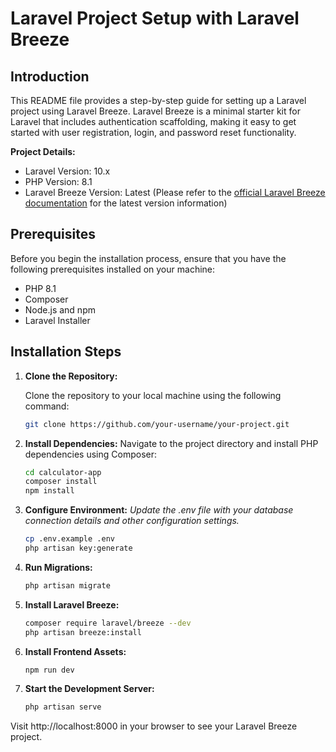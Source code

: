 # Laravel Project Setup with Laravel Breeze

## Introduction

This README file provides a step-by-step guide for setting up a Laravel project using Laravel Breeze. Laravel Breeze is a minimal starter kit for Laravel that includes authentication scaffolding, making it easy to get started with user registration, login, and password reset functionality.

**Project Details:**
- Laravel Version: 10.x
- PHP Version: 8.1
- Laravel Breeze Version: Latest (Please refer to the [official Laravel Breeze documentation](https://laravel.com/docs/10.x/starter-kits#laravel-breeze) for the latest version information)

## Prerequisites

Before you begin the installation process, ensure that you have the following prerequisites installed on your machine:

- PHP 8.1
- Composer
- Node.js and npm
- Laravel Installer

## Installation Steps

1. **Clone the Repository:**

   Clone the repository to your local machine using the following command:

   ```bash
   git clone https://github.com/your-username/your-project.git

2. **Install Dependencies:** Navigate to the project directory and install PHP dependencies using Composer:

    ```bash
    cd calculator-app
    composer install
    npm install

3. **Configure Environment:**
   *Update the .env file with your database connection details and other configuration settings.*
    
    ```bash
    cp .env.example .env
    php artisan key:generate

4. **Run Migrations:**
    ```bash
    php artisan migrate

5. **Install Laravel Breeze:**

    ```bash
    composer require laravel/breeze --dev
    php artisan breeze:install

6. **Install Frontend Assets:**
    ```bash
    npm run dev

7. **Start the Development Server:**
    ```bash
   php artisan serve
Visit http://localhost:8000 in your browser to see your Laravel Breeze project.

